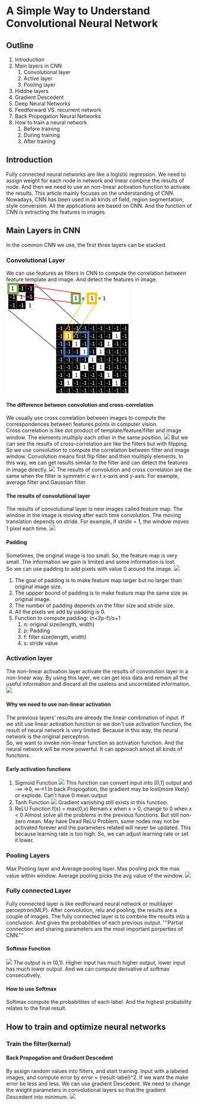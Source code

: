 # A Simple Way to Understand Convolutional Neural Network

## Outline
1. Introduction
2. Main layers in CNN
   1. Convolutional layer
   2. Active layer
   3. Pooling layer
3. Hiddne layers
4. Gradient Descedent
5. Deep Neural Networks
6. Feedforward VS. recurrent network
7. Back Propogation Neural Networks
8. How to train a neural network
   1. Before training
   2. During training
   3. After training

## Introduction
Fully connected neural networks are like a logistic regression. We need to assign weight for each node in network and linear combine the results of node. And then we need to use an non-linear activation function to activate the results.
This article mainly focuses on the understanding of CNN.
Nowadays, CNN has been used in all kinds of field, region segmentation, style conversion. All the applications are based on CNN. And the function of CNN is extracting the features in images.

## Main Layers in CNN
In the common CNN we use, the first three layers can be stacked.
### Convolutional Layer
We can use features as filters in CNN to compute the correlation between feature template and image. And detect the features in image.
![](CNN/1.png)
#### The difference between convolution and cross-correlation
We usually use cross correlation between images to compute the correspondences between features points in computer vision. <br> Cross correlation is like dot product of template/feature/filter and image window. The elements muiltiply each other in the same position.
![](cc.png)
But we can see the results of cross-correlation are like the filters but with filpping.
So we use convolution to compute the correlation between filter and image window. Convolution means first flip filter and then muiltiply elements.
In this way, we can get results similar to the filter and can detect the features in image directly.
![](cov.png)
The results of convolution and cross correlation are the same when the filter is symmetri c w.r.t x-axis and y-axis. For example, average filter and Gaussian filter.
#### The results of convolutional layer
The results of convolutional layer is new images called feature map.
The window in the image is moving after each time convolution. The moving translation depends on stride. For example, if stride = 1, the window moves 1 pixel each time.
![](feaMap.png)
#### Padding
Sometimes, the original image is too small. So, the feature map is very small. The information we gain is limited and some information is lost.<br>
So we can use padding to add pixels with value 0 around the image.
![](pad.png)
1.  The goal of padding is to make feature map larger but no larger than original image size.
2. The uppper bound of padding is to make feature map the same size as original image.
3. The number of padding depends on the filter size and stride size.
4. All the pixels we add by padding is 0.
5. Function to compute padding: (n+2p-f)/s+1
   1. n: original size(length, width)
   2. p: Padding
   3. f: filter size(length, width)
   4. s: stride value

### Activation layer
The non-linear activation layer activate the results of convolution layer in a non-linear way.
By using this layer, we can get less data and remain all the useful information and discard all the useless and uncorrelated information.
![](act.png)
#### Why we need to use non-linear activation
The previous layers' results are already the linear combination of input. If we still use linear activation function or we don't use activation function, the result of neural network is very limited. Because in this way, the neural network is the original perceptron.
<br> So, we want to invoke non-linear function as activation function. And the neural network will be more powerful. It can approach amost all kinds of functions.
#### Early activation functions
1.  Sigmoid Function
![](sigmoid.png)
This function can convert input into [0,1] output and -∞ =>0, ∞->1
In back Propogation, the gradient may be lost(more likely) or explode.
Can't have 0 mean output
2. Tanh Function
![](tanh.png)
Gradient vanishing still exists in this function.
3. ReLU Function
f(x) = max(0,x)
Remain x when x > 0, change to 0 when x < 0
Almost solve all the problems in the previous functions. But still non-zero mean.
May have Dead ReLU Problem, some nodes may not be activated forever and the parameters related will never be updated. This because learning rate is too high. So, we can adjust learning rate or set it lower.


### Pooling Layers
Max Pooling layer and Average pooling layer. Max pooling pick the max value within window. Average pooling picks the avg value of the window.
![](pool.png)

### Fully connected Layer
Fully connected layer is like eedforward neural network or multilayer perceptron(MLP).
After convolution, relu and pooling, the results are a couple of images. The fully connected layer is to combine the results into a conclusion. And gives the probabilities of each previous output.
'''Partial connection and sharing parameters are the most important porperties of CNN.'''
#### Softmax Function
![](Softmax.png)
The output is in (0,1). Higher input has much higher output, lower input has much lower output. And we can compute derivative of softmax consecutively.
#### How to use Softmax
Softmax compute the probabilities of each label. And the highest probability relates to the final result.

## How to train and optimize neural networks
### Train the filter(kernal)
#### Back Propogation and Gradient Descedent
By assign random values into filters, and start training. Input with a labeled images, and compute error by error = (result-label)^2.
If we want the make error be less and less. We can use gradient Descedent. We need to change the weight parameters in convolutional layers so that the gradient Descedent into minimum.
![](grad.png)
